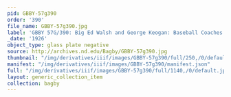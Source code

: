 ```yaml
---
pid: GBBY-57g390
order: '390'
file_name: GBBY-57g390.jpg
label: 'GBBY 57G/390: Big Ed Walsh and George Keogan: Baseball Coaches - 1926'
_date: '1926'
object_type: glass plate negative
source: http://archives.nd.edu/Bagby/GBBY-57g390.jpg
thumbnail: "/img/derivatives/iiif/images/GBBY-57g390/full/250,/0/default.jpg"
manifest: "/img/derivatives/iiif/images/GBBY-57g390/manifest.json"
full: "/img/derivatives/iiif/images/GBBY-57g390/full/1140,/0/default.jpg"
layout: generic_collection_item
collection: bagby
---
```

